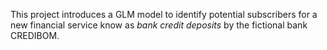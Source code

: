 This project introduces a GLM model to identify potential subscribers for a new financial service know as *bank credit deposits* by the fictional bank CREDIBOM. 
